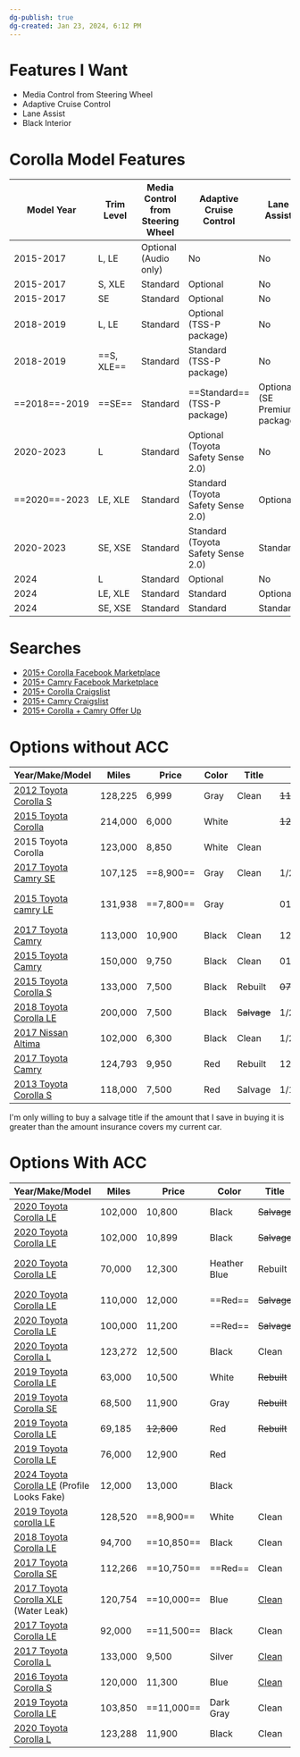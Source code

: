 ```yaml
---
dg-publish: true
dg-created: Jan 23, 2024, 6:12 PM
---
```


# Features I Want

- Media Control from Steering Wheel
- Adaptive Cruise Control
- Lane Assist
- Black Interior

# Corolla Model Features

| Model Year | Trim Level | Media Control from Steering Wheel | Adaptive Cruise Control | Lane Assist |
| ---- | ---- | ---- | ---- | ---- |
| 2015-2017 | L, LE | Optional (Audio only) | No | No |
| 2015-2017 | S, XLE | Standard | Optional | No |
| 2015-2017 | SE | Standard | Optional | No |
| 2018-2019 | L, LE | Standard | Optional (TSS-P package) | No |
| 2018-2019 | ==S, XLE== | Standard | Standard (TSS-P package) | No |
| ==2018==-2019 | ==SE== | Standard | ==Standard== (TSS-P package) | Optional (SE Premium package) |
| 2020-2023 | L | Standard | Optional (Toyota Safety Sense 2.0) | No |
| ==2020==-2023 | LE, XLE | Standard | Standard (Toyota Safety Sense 2.0) | Optional |
| 2020-2023 | SE, XSE | Standard | Standard (Toyota Safety Sense 2.0) | Standard |
| 2024 | L | Standard | Optional | No |
| 2024 | LE, XLE | Standard | Standard | Optional |
| 2024 | SE, XSE | Standard | Standard | Standard |

# Searches

- [2015+ Corolla Facebook Marketplace](https://www.facebook.com/marketplace/category/vehicles?minPrice=6000&maxPrice=14000&maxMileage=150000&minYear=2015&sortBy=vehicle_year_descend&make=2318041991806363&model=647700429016304&exact=false)
- [2015+ Camry Facebook Marketplace](https://www.facebook.com/marketplace/category/vehicles?minPrice=6000&maxPrice=14000&maxMileage=150000&minYear=2015&sortBy=vehicle_year_descend&make=2318041991806363&model=582109948940125&exact=false)
- [2015+ Corolla Craigslist](https://dallas.craigslist.org/search/sachse-tx/sss?auto_make_model=Toyota%20Corolla&auto_title_status=1&hasPic=1&lat=32.9819&lon=-96.5390&max_auto_miles=125000&max_price=14000&min_auto_year=2015&min_price=3000&query=toyota%20Corolla&search_distance=68&sort=date#search=1~gallery~0~0)
- [2015+ Camry Craigslist](https://dallas.craigslist.org/search/sachse-tx/sss?auto_make_model=Toyota%20Corolla&auto_title_status=1&hasPic=1&lat=32.9819&lon=-96.5390&max_auto_miles=125000&max_price=14000&min_auto_year=2015&min_price=3000&query=toyota%20camry&search_distance=68&sort=date#search=1~gallery~0~0)
- [2015+ Corolla + Camry Offer Up](https://offerup.com/explore/k/5/1?VEH_YEAR_MIN=2015&VEH_MILEAGE=150000&VEH_STYLE=c&PRICE_MAX=14000&VEH_MAKE=td%2Chb)

# Options without ACC

| Year/Make/Model | Miles | Price | Color | Title | Posted | Location |
| ---- | ---- | ---- | ---- | ---- | ---- | ---- |
| [2012 Toyota Corolla S](https://www.facebook.com/marketplace/107925612568471/?hoisted_items=2078799045790203) | 128,225 | 6,999 | Gray | Clean | ~~11/25/2023~~ |  |
| [2015 Toyota Corolla](https://www.facebook.com/marketplace/item/327230413446793/?ref=browse_tab&referral_code=marketplace_top_picks&referral_story_type=top_picks) | 214,000 | 6,000 | White |  | ~~12/20/2023~~ |  |
| 2015 Toyota Corolla | 123,000 | 8,850 | White | Clean |  | Carrollton, TX |
| [2017 Toyota Camry SE](https://www.facebook.com/marketplace/item/1400325894202347/)<br> | 107,125 | ==8,900== | Gray | Clean | 1/20/2024 | Grand Prairie, TX |
| [2015 Toyota camry LE](https://www.facebook.com/marketplace/item/2293259074206841/) | 131,938 | ==7,800== | Gray |  | 01/09/2024 | 3822 N Westmoreland Rd |
| [2017 Toyota Camry](https://www.facebook.com/marketplace/item/352823484053894/) | 113,000 | 10,900 | Black | Clean | 12/20/2023 | Farmersville, TX |
| [2015 Toyota Camry](https://www.facebook.com/marketplace/item/786908429931041/) | 150,000 | 9,750 | Black | Clean | 01/09/2024 | Irving, TX |
| [2015 Toyota Corolla S](https://www.facebook.com/marketplace/item/1656674621499914/) | 133,000 | 7,500 | Black | Rebuilt | ~~07/23/2023~~ | Dallas, TX |
| [2018 Toyota Corolla LE](https://www.facebook.com/marketplace/item/907493074002209/) | 200,000 | 7,500 | Black | ~~Salvage~~ | 1/23/2024 | Dallas, TX |
| [2017 Nissan Altima](https://www.facebook.com/marketplace/item/393590883079614/) | 102,000 | 6,300 | Black | Clean | 1/23/2024 | Sachse, TX |
| [2017 Toyota Camry](https://www.facebook.com/marketplace/item/1750553338752398/) | 124,793 | 9,950 | Red | Rebuilt | 12/20/2023 | Fort Worth, TX |
| [2013 Toyota Corolla S](https://www.facebook.com/marketplace/item/395343109698179/) | 118,000 | 7,500 | Red | Salvage | 1/11/2024 | Garland, TX |


I'm only willing to buy a salvage title if the amount that I save in buying it is greater than the amount insurance covers my current car.

# Options With ACC


| Year/Make/Model                                                                                            | Miles   | Price      | Color        | Title                                                                                                                                         | Posted                | Location                                                                                                      |
| ---------------------------------------------------------------------------------------------------------- | ------- | ---------- | ------------ | --------------------------------------------------------------------------------------------------------------------------------------------- | --------------------- | ------------------------------------------------------------------------------------------------------------- |
| [2020 Toyota Corolla LE](https://www.facebook.com/marketplace/item/2022221214828176/)                      | 102,000 | 10,800     | Black        | ~~Salvage~~                                                                                                                                   | 1/16/2024             | Dallas, TX                                                                                                    |
| [2020 Toyota Corolla LE](https://www.facebook.com/marketplace/item/282049144523087/)                       | 102,000 | 10,899     | Black        | ~~Salvage~~                                                                                                                                   | 1/16/2024             | 10724 CF Hawn Fwy                                                                                             |
| [2020 Toyota Corolla LE](https://www.facebook.com/marketplace/item/336627085876664/)                       | 70,000  | 12,300     | Heather Blue | Rebuilt                                                                                                                                       | 1/20/2024             | Balch Springs, TX                                                                                             |
| [2020 Toyota Corolla LE](https://www.facebook.com/marketplace/item/1113522073394507/)                      | 110,000 | 12,000     | ==Red==      | ~~Salvage~~                                                                                                                                   | 1/16/2024             | Dallas, TX                                                                                                    |
| [2020 Toyota Corolla LE](https://www.facebook.com/marketplace/item/1106384710696455/)                      | 100,000 | 11,200     | ==Red==      | ~~Salvage~~                                                                                                                                   | 1/16/2024             | Flower Mound, TX                                                                                              |
| [2020 Toyota Corolla L](https://www.facebook.com/marketplace/item/1048853593007615/)                       | 123,272 | 12,500     | Black        | Clean                                                                                                                                         | 1/16/2024             | Arlington, TX                                                                                                 |
| [2019 Toyota Corolla LE](https://www.facebook.com/marketplace/item/1134761560867989/)                      | 63,000  | 10,500     | White        | ~~Rebuilt~~                                                                                                                                   | 1/21/2024             |                                                                                                               |
| [2019 Toyota Corolla SE](https://www.facebook.com/marketplace/item/260687167013100/)                       | 68,500  | 11,900     | Gray         | ~~Rebuilt~~                                                                                                                                   | 12/09/2023            |                                                                                                               |
| [2019 Toyota Corolla LE](https://www.facebook.com/marketplace/item/684761427145286/)                       | 69,185  | ~~12,800~~ | Red          | ~~Rebuilt~~                                                                                                                                   | 1/10/2024             | Irving, TX                                                                                                    |
| [2019 Toyota Corolla LE](https://www.facebook.com/marketplace/item/1354407755463236/)                      | 76,000  | 12,900     | Red          |                                                                                                                                               | ~~11/04/2023~~ (Sold) | Dallas, TX                                                                                                    |
| [2024 Toyota Corolla LE](https://www.facebook.com/marketplace/item/1436358763959514/) (Profile Looks Fake) | 12,000  | 13,000     | Black        |                                                                                                                                               | 1/18/2024             | Gainesville, TX                                                                                               |
| [2019 Toyota corolla LE](https://www.facebook.com/marketplace/item/941852850669851/)                       | 128,520 | ==8,900==  | White        | Clean                                                                                                                                         | 1/20/2024             | Dallas, TX                                                                                                    |
| [2018 Toyota Corolla LE](https://www.facebook.com/marketplace/item/1128072278182280/)                      | 94,700  | ==10,850== | Black        | Clean                                                                                                                                         | 12/14/2024            | Grand Prairie, TX                                                                                             |
| [2017 Toyota Corolla SE](https://www.facebook.com/marketplace/item/3502710273367957/)                      | 112,266 | ==10,750== | ==Red==      | Clean                                                                                                                                         | ~~12/09/2023~~        | Grand Prairie, TX                                                                                             |
| [2017 Toyota Corolla XLE](https://www.facebook.com/marketplace/item/263897222673843/) (Water Leak)         | 120,754 | ==10,000== | Blue         | [Clean](https://secure.carfax.com/creditCard.cfx?make=TOYOTA&model=COROLLA%2520SE&year=2017&vin=5YFBURHE1HP656873&numberOfRecords=32)         |                       | Dallas, TX                                                                                                    |
| [2017 Toyota Corolla LE](https://www.facebook.com/marketplace/item/1558426718261945/)                      | 92,000  | ==11,500== | Black        | Clean                                                                                                                                         | 11/30/2023            | Dallas, TX                                                                                                    |
| [2017 Toyota Corolla L](https://www.facebook.com/marketplace/item/874031691017727/)                        | 133,000 | 9,500      | Silver       | [Clean](https://secure.carfax.com/creditCard.cfx?make=TOYOTA&model=COROLLA%2520LE&year=2017&vin=2T1BURHEXHC769558&numberOfRecords=44)         | 10/26/2023            | Fort Worth, TX                                                                                                |
| [2016 Toyota Corolla S](https://www.facebook.com/marketplace/item/1063063531634824/)                       | 120,000 | 11,300     | Blue         | [Clean](https://secure.carfax.com/creditCard.cfx?make=TOYOTA&model=COROLLA%2520S%2520PLUS&year=2016&vin=2T1BURHE2GC717064&numberOfRecords=51) | 1/4/2024              | [Arlington, TX](https://www.truecar.com/used-cars-for-sale/listing/5YFBURHE3GP452848/?paymentPreference=loan) |
| [2019 Toyota Corolla LE](https://www.facebook.com/marketplace/item/770397021618758/)                       | 103,850 | ==11,000== | Dark Gray    | Clean                                                                                                                                         | 1/24/2024             | Arlington, TX                                                                                                 |
| [2020 Toyota Corolla L](https://www.facebook.com/marketplace/item/905471827708295/)                                                                                                           | 123,288        | 11,900           | Black             | Clean                                                                                                                                              | 1/26/2024                      | Arlington, TX                                                                                                              |


